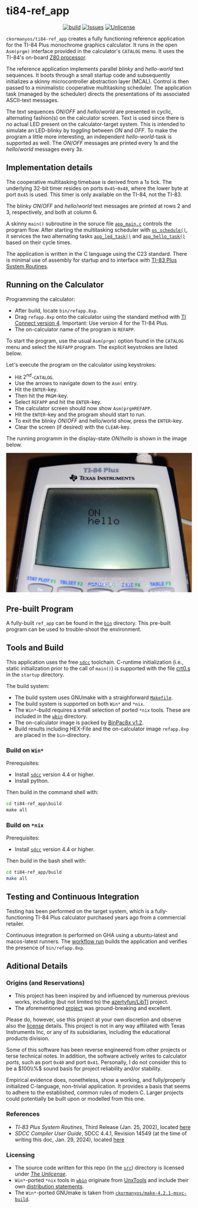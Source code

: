 ti84-ref_app
==================

<p align="center">
    <a href="https://github.com/ckormanyos/ti84-ref_app/actions">
        <img src="https://github.com/ckormanyos/ti84-ref_app/actions/workflows/ti84-ref_app.yml/badge.svg" alt="build"></a>
    <a href="https://github.com/ckormanyos/ti84-ref_app/issues?q=is%3Aissue+is%3Aopen+sort%3Aupdated-desc">
        <img src="https://custom-icon-badges.herokuapp.com/github/issues-raw/ckormanyos/ti84-ref_app?logo=github" alt="Issues" /></a>
    <a href="https://github.com/ckormanyos/ti84-ref_app/blob/main/UNLICENSE">
        <img src="https://img.shields.io/badge/license-Unlicense-blue.svg" alt="Unlicense"></a>
</p>

`ckormanyos/ti84-ref_app` creates a fully functioning reference application
for the TI-84 Plus monochrome graphics calculator. It runs in the
open `Asm(prgm)` interface provided in the calculator's `CATALOG` menu.
It uses the TI-84's on-board [Z80 processor](https://en.wikipedia.org/wiki/Zilog_Z80).

The reference application implements parallel _blinky_ and _hello_-_world_ text sequences.
It boots through a small startup code and subsequently
initializes a skinny microcontroller abstraction layer (MCAL).
Control is then passed to a minimalistic cooperative multitasking scheduler.
The application task (managed by the scheduler) directs the presentations
of its associated ASCII-text messages.

The text sequences _ON_/_OFF_ and _hello_/_world_ are presented in
cyclic, alternating fashion(s) on the calculator screen.
Text is used since there is no actual LED present on the calculator-target system.
This is intended to simulate an LED-blinky by _toggling_ between _ON_ and _OFF_.
To make the program a little more interesting, an independent _hello_-_world_-task
is supported as well. The _ON_/_OFF_ messages are printed every $1s$
and the _hello_/_world_ messages every $3s$.

## Implementation details

The cooperative multitasking timebase is derived from a $1s$ tick.
The underlying $32$-bit timer resides on ports `0x45`-`0x48`,
where the lower byte at port `0x45` is used.
This timer is only available on the TI-84, not the TI-83.

The blinky _ON_/_OFF_ and _hello_/_world_ text messages are printed
at rows $2$ and $3$, respectively, and both at column $6$.

A skinny `main()` subroutine in the soruce file
[`app_main.c`](./src/app/app_main.c) controls the program flow.
After starting the multitasking scheduler with
[`os_schedule()`](https://github.com/ckormanyos/ti84-ref_app/blob/8291393f971d234c3493e18589b60421d22f61cc/src/app/app_main.c#L27),
it services the two alternating tasks
[`app_led_task()`](https://github.com/ckormanyos/ti84-ref_app/blob/8291393f971d234c3493e18589b60421d22f61cc/src/app/app_led.c#L10)
and
[`app_hello_task()`](https://github.com/ckormanyos/ti84-ref_app/blob/8291393f971d234c3493e18589b60421d22f61cc/src/app/app_hello.c#L10)
based on their cycle times.

The application is written in the C language using the C23 standard.
There is minimal use of assembly for startup and to interface with
[TI-83 Plus System Routines](https://education.ti.com/html/eguides/discontinued/computer-software/EN/SDK-TI-83-System-Routines_EN.pdf).

## Running on the Calculator

Programming the calculator:
  - After build, locate `bin/refapp.8xp`.
  - Drag `refapp.8xp` onto the calculator using the standard method with [TI Connect version 4](https://education.ti.com/en/software/details/en/B59F6C83468C4574ABFEE93D2BC3F807/swticonnectsoftware). Important: Use version 4 for the TI-84 Plus.
  - The on-calculator name of the program is `REFAPP`.

To start the program, use the usual `Asm(prgm)` option found in the `CATALOG`
menu and select the `REFAPP` program. The explicit keystrokes are listed below.

Let's execute the program on the calculator using keystrokes:
  - Hit $2^{nd}$-`CATALOG`.
  - Use the arrows to navigate down to the `Asm(` entry.
  - Hit the `ENTER`-key.
  - Then hit the `PRGM`-key.
  - Select `REFAPP` and hit the `ENTER`-key.
  - The calculator screen should now show `Asm(prgmREFAPP`.
  - Hit the `ENTER`-key and the program should start to run.
  - To exit the blinky _ON_/_OFF_ and hello/world show, press the `ENTER`-key.
  - Clear the screen (if desired) with the `CLEAR`-key.

The running programm in the display-state _ON_/_hello_ is shown in the image below.

![](./images/ti84-ref_app.jpg)

## Pre-built Program

A fully-built `ref_app` can be found in the [`bin`](./bin) directory.
This pre-built program can be used to trouble-shoot the environment.

## Tools and Build

This application uses the free
[`sdcc`](https://sdcc.sourceforge.net) toolchain.
C-runtime initialization (i.e., static initialization prior to the call of `main()`)
is supported with the file [crt0.s](./src/startup/crt0.s) in the `startup` directory.

The build system:
  - The build system uses GNUmake with a straighforward [`Makefile`](./build/Makefile).
  - The build system is supported on both `Win*` and `*nix`.
  - The `Win*`-build requires a small selection of ported `*nix` tools. These are included in the [`wbin`](./build/tools/UnxUtils/usr/local/wbin) directory.
  - The on-calculator image is packed by [BinPac8x v1.2](https://www.cemetech.net/news/2010/6/389/_/binpac8x-v12).
  - Build results including HEX-File and the on-calculator image `refapp.8xp` are placed in the `bin`-directory.

### Build on `Win*`

Prerequisites:
  - Install [`sdcc`](https://sdcc.sourceforge.net) version 4.4 or higher.
  - Install python.

Then build in the command shell with:

```cmd
cd ti84-ref_app\build
make all
```

### Build on `*nix`

Prerequisites:
  - Install [`sdcc`](https://sdcc.sourceforge.net) version 4.4 or higher.

Then build in the bash shell with:

```sh
cd ti84-ref_app/build
make all
```

## Testing and Continuous Integration

Testing has been performed on the target system, which is a fully-functioning
TI-84 Plus calculator purchased years ago from a commercial retailer.

Continuous integration is performed on GHA using a ubuntu-latest
and macos-latest runners.
The [workflow run](./.github/workflows/ti84-ref_app.yml)
builds the application and verifies the presence of `bin/refapp.8xp`.

## Aditional Details

### Origins (and Reservations)

  - This project has been inspired by and influenced by numerous previous works, including (but not limited to) the [azertyfun/LibTI](https://github.com/azertyfun/LibTI) project.
  - The aforementioned [project](https://github.com/azertyfun/LibTI) was ground-breaking and excellent.

Please do, however, use this project at your own discretion and observe
also the [license](./LICENSE) details. This project is not in any way
affiliated with Texas Instruments Inc, or any of its subsidiaries,
including the educational products division.

Some of this software has been reverse engineered
from other projects or terse technical notes.
In addition, the software actively writes to calculator
_ports_, such as port `0x40` and port `0x41`.
Personally, I do not consider this to be a $100\\%$ sound basis
for project reliability and/or stability.

Empirical evidence does, nonetheless, show a working,
and fully/properly initialized C-language, non-trivial application.
It provides a basis that seems to adhere to the established,
common rules of modern C. Larger projects could potentially
be built upon or modelled from this one.

### References

  - _TI_-_83_ _Plus_ _System_ _Routines_, Third Release (Jan. 25, 2002), located [here](https://education.ti.com/html/eguides/discontinued/computer-software/EN/SDK-TI-83-System-Routines_EN.pdf)
  - _SDCC_ _Compiler_ _User_ _Guide_, SDCC 4.4.1, Revision 14549 (at the time of writing this doc, Jan. 29, 2024), located [here](https://sdcc.sourceforge.net/doc/sdccman.pdf)

### Licensing

  - The source code written for this repo (in the [`src`](./src)) directory is licensed under [_The_ _Unlicense_](./LICENSE).
  - `Win*`-ported `*nix` tools in [`wbin`](./build/tools/UnxUtils/usr/local/wbin) originate from [UnxTools](https://sourceforge.net/projects/unxutils) and include their own [distribution statements](./build/tools/UnxUtils).
  - The `Win*`-ported GNUmake is taken from [`ckormanyos/make-4.2.1-msvc-build`](https://github.com/ckormanyos/make-4.2.1-msvc-build).
